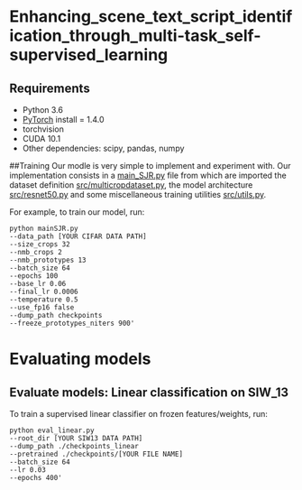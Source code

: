 # Enhancing_scene_text_script_identification_through_multi-task_self-supervised_learning
## Requirements
- Python 3.6
- [PyTorch](http://pytorch.org) install = 1.4.0
- torchvision
- CUDA 10.1
- Other dependencies: scipy, pandas, numpy

##Training
Our modle is very simple to implement and experiment with.
Our implementation consists in a [main_SJR.py](./main_SJR.py) file from which are imported the dataset definition [src/multicropdataset.py](./src/multicropdataset.py), the model architecture [src/resnet50.py](./src/resnet50.py) and some miscellaneous training utilities [src/utils.py](./src/utils.py).

For example, to train our model, run:
```
python mainSJR.py
--data_path [YOUR CIFAR DATA PATH]
--size_crops 32
--nmb_crops 2
--nmb_prototypes 13
--batch_size 64
--epochs 100
--base_lr 0.06
--final_lr 0.0006
--temperature 0.5
--use_fp16 false
--dump_path checkpoints
--freeze_prototypes_niters 900'
```

# Evaluating models

## Evaluate models: Linear classification on SIW_13
To train a supervised linear classifier on frozen features/weights, run:
```
python eval_linear.py
--root_dir [YOUR SIW13 DATA PATH]
--dump_path ./checkpoints_linear
--pretrained ./checkpoints/[YOUR FILE NAME]
--batch_size 64
--lr 0.03
--epochs 400'
```


